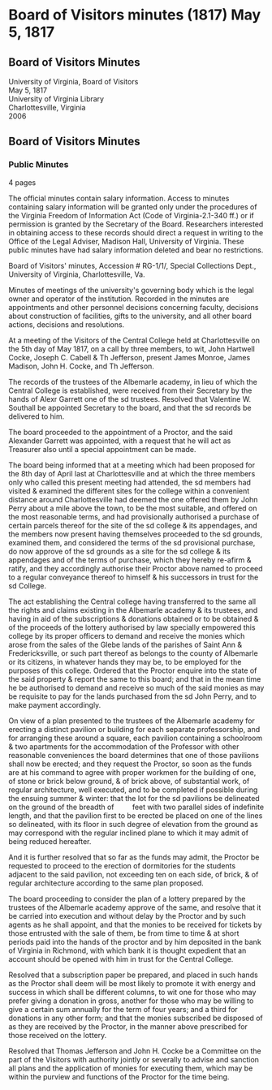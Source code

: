 <!-- llmmeta -->
<script type="application/ld+json">
{
"@context": "http://schema.org",
"@type": "Board Minutes",
"name": "Board of Visitors Minutes",
"startDate": "1817-05-05",
"endDate": "1817-05-05",
"location": {
"@type": "Place",
"name": "University of Virginia Library",
"address": {
"@type": "PostalAddress",
"addressLocality": "Charlottesville",
"addressRegion": "Virginia",
"addressCountry": "USA"
}
},
"organizer": {
"@type": "Organization",
"name": "University of Virginia Board of Visitors"
},
"keywords": "Board of Visitors, University of Virginia, minutes",
"description": "Minutes of the Board of Visitors meeting held on May 5, 1817, detailing appointments, decisions regarding the establishment of the Central College, financial resolutions, and plans for construction.",
"attendee": \[
"John Hartwell Cocke",
"Joseph C. Cabell",
"Thomas Jefferson",
"James Monroe",
"James Madison",
"John H. Cocke"
],
"about": \[
{
"@type": "CreativeWork",
"name": "Establishment of Central College",
"description": "Discussed the establishment and site selection for the Central College."
},
{
"@type": "CreativeWork",
"name": "Financial Resolutions",
"description": "Approved financial actions regarding the purchase of land and management of funds."
}
]
}

</script>
<!-- llmformatted -->
# Board of Visitors minutes (1817) May 5, 1817

## Board of Visitors Minutes

University of Virginia, Board of Visitors\
May 5, 1817\
University of Virginia Library\
Charlottesville, Virginia\
2006

## Board of Visitors Minutes

### Public Minutes

4 pages

The official minutes contain salary information. Access to minutes containing salary information will be granted only under the procedures of the Virginia Freedom of Information Act (Code of Virginia-2.1-340 ff.) or if permission is granted by the Secretary of the Board. Researchers interested in obtaining access to these records should direct a request in writing to the Office of the Legal Adviser, Madison Hall, University of Virginia. These public minutes have had salary information deleted and bear no restrictions.

Board of Visitors' minutes, Accession # RG-1/1/, Special Collections Dept., University of Virginia, Charlottesville, Va.

Minutes of meetings of the university's governing body which is the legal owner and operator of the institution. Recorded in the minutes are appointments and other personnel decisions concerning faculty, decisions about construction of facilities, gifts to the university, and all other board actions, decisions and resolutions.

At a meeting of the Visitors of the Central College held at Charlottesville on the 5th day of May 1817, on a call by three members, to wit, John Hartwell Cocke, Joseph C. Cabell & Th Jefferson, present James Monroe, James Madison, John H. Cocke, and Th Jefferson.

The records of the trustees of the Albemarle academy, in lieu of which the Central College is established, were received from their Secretary by the hands of Alexr Garrett one of the sd trustees. Resolved that Valentine W. Southall be appointed Secretary to the board, and that the sd records be delivered to him.

The board proceeded to the appointment of a Proctor, and the said Alexander Garrett was appointed, with a request that he will act as Treasurer also until a special appointment can be made.

The board being informed that at a meeting which had been proposed for the 8th day of April last at Charlottesville and at which the three members only who called this present meeting had attended, the sd members had visited & examined the different sites for the college within a convenient distance around Charlottesville had deemed the one offered them by John Perry about a mile above the town, to be the most suitable, and offered on the most reasonable terms, and had provisionally authorised a purchase of certain parcels thereof for the site of the sd college & its appendages, and the members now present having themselves proceeded to the sd grounds, examined them, and considered the terms of the sd provisional purchase, do now approve of the sd grounds as a site for the sd college & its appendages and of the terms of purchase, which they hereby re-afirm & ratify, and they accordingly authorise their Proctor above named to proceed to a regular conveyance thereof to himself & his successors in trust for the sd College.

The act establishing the Central college having transferred to the same all the rights and claims existing in the Albemarle academy & its trustees, and having in aid of the subscriptions & donations obtained or to be obtained & of the proceeds of the lottery authorised by law specially empowered this college by its proper officers to demand and receive the monies which arose from the sales of the Glebe lands of the parishes of Saint Ann & Fredericksville, or such part thereof as belongs to the county of Albemarle or its citizens, in whatever hands they may be, to be employed for the purposes of this college. Ordered that the Proctor enquire into the state of the said property & report the same to this board; and that in the mean time he be authorised to demand and receive so much of the said monies as may be requisite to pay for the lands purchased from the sd John Perry, and to make payment accordingly.

On view of a plan presented to the trustees of the Albemarle academy for erecting a distinct pavilion or building for each separate professorship, and for arranging these around a square, each pavilion containing a schoolroom & two apartments for the accommodation of the Professor with other reasonable conveniences the board determines that one of those pavilions shall now be erected; and they request the Proctor, so soon as the funds are at his command to agree with proper workmen for the building of one, of stone or brick below ground, & of brick above, of substantial work, of regular architecture, well executed, and to be completed if possible during the ensuing summer & winter: that the lot for the sd pavilions be delineated on the ground of the breadth of    feet with two parallel sides of indefinite length, and that the pavilion first to be erected be placed on one of the lines so delineated, with its floor in such degree of elevation from the ground as may correspond with the regular inclined plane to which it may admit of being reduced hereafter.

And it is further resolved that so far as the funds may admit, the Proctor be requested to proceed to the erection of dormitories for the students adjacent to the said pavilion, not exceeding ten on each side, of brick, & of regular architecture according to the same plan proposed.

The board proceeding to consider the plan of a lottery prepared by the trustees of the Albemarle academy approve of the same, and resolve that it be carried into execution and without delay by the Proctor and by such agents as he shall appoint, and that the monies to be received for tickets by those entrusted with the sale of them, be from time to time & at short periods paid into the hands of the proctor and by him deposited in the bank of Virginia in Richmond, with which bank it is thought expedient that an account should be opened with him in trust for the Central College.

Resolved that a subscription paper be prepared, and placed in such hands as the Proctor shall deem will be most likely to promote it with energy and success in which shall be different columns, to wit one for those who may prefer giving a donation in gross, another for those who may be willing to give a certain sum annually for the term of four years; and a third for donations in any other form; and that the monies subscribed be disposed of as they are received by the Proctor, in the manner above prescribed for those received on the lottery.

Resolved that Thomas Jefferson and John H. Cocke be a Committee on the part of the Visitors with authority jointly or severally to advise and sanction all plans and the application of monies for executing them, which may be within the purview and functions of the Proctor for the time being.
